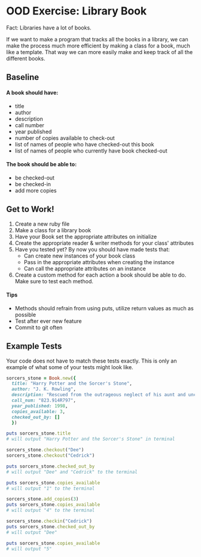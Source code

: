 # OOD Exercise: Library Book

Fact: Libraries have a lot of books.

If we want to make a program that tracks all the books in a library, we can make the process much more efficient by making a class for a book, much like a template. That way we can more easily make and keep track of all the different books.


## Baseline
#### A book should have:
  - title
  - author
  - description
  - call number
  - year published
  - number of copies available to check-out
  - list of names of people who have checked-out this book
  - list of names of people who currently have book checked-out

#### The book should be able to:
- be checked-out
- be checked-in
- add more copies

## Get to Work!
1. Create a new ruby file
1. Make a class for a library book
1. Have your Book set the appropriate attributes on initialize
1. Create the appropriate reader & writer methods for your class' attributes
1. Have you tested yet? By now you should have made tests that:
    - Can create new instances of your book class
    - Pass in the appropriate attributes when creating the instance
    - Can call the appropriate attributes on an instance
1. Create a custom method for each action a book should be able to do. Make sure to test each method.


#### Tips
- Methods should refrain from using puts, utilize return values as much as possible
- Test after ever new feature
- Commit to git often

## Example Tests
Your code does not have to match these tests exactly. This is only an example of what some of your tests might look like.

```ruby
sorcers_stone = Book.new({
  title: "Harry Potter and the Sorcer's Stone",
  author: "J. K. Rowling",
  description: "Rescued from the outrageous neglect of his aunt and uncle, a young boy with a great destiny proves his worth while attending Hogwarts School for Witchcraft and Wizardry.",
  call_num: "823.914R797",
  year_published: 1998,
  copies_available: 3,
  checked_out_by: []
  })

puts sorcers_stone.title
# will output "Harry Potter and the Sorcer's Stone" in terminal

sorcers_stone.checkout("Dee")
sorcers_stone.checkout("Cedrick")

puts sorcers_stone.checked_out_by
# will output "Dee" and "Cedrick" to the terminal

puts sorcers_stone.copies_available
# will output "1" to the terminal

sorcers_stone.add_copies(3)
puts sorcers_stone.copies_available
# will output "4" to the terminal

sorcers_stone.checkin("Cedrick")
puts sorcers_stone.checked_out_by
# will output "Dee"

puts sorcers_stone.copies_available
# will output "5"

```
